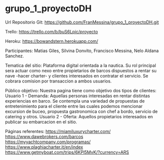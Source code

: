 # grupo_1_proyectoDH
Url Repositorio Git: https://github.com/FranMessina/grupo_1_proyectoDH.git

Trello: https://trello.com/b/buS6Lpic/proyecto

Heroku: https://bowandstern.herokuapp.com/


Participantes: 
Matias Giles, Silvina Donvito, Francisco Messina, Nelo Aldana Sanchez.

Tematica del sitio:
Plataforma digital orientada a la nautica. Su rol principal sera actuar como nexo entre propietarios de barcos dispuestos a rentar su nave -hacer charter- y clientes interesados en contratar el servicio. Se cobrara comision por transaccion a ambos usuarios. 

Público objetivo:
Nuestra pagina tiene como objetivo dos tipos de clientes:
Usuario 1 - Demanda: Aquellas personas interesadas en rentar distintas experiencias en barco. Se contempla una variedad de propuestas de entretenimiento para el cliente entre las cuales podemos mencionar excursion de buceo, propuesta gastronomica con chef a bordo, servicio de catering y otros.
Usuario 2 - Oferta: Aquellos propietarios interesados en publicar su embarcacion en el sitio.


Páginas referentes:
https://miamiluxurycharter.com/
https://www.dawebrokers.com/barcos
https://myyachtcompany.com/programas/
https://www.plaghiacharter.it/en/index
https://www.getmyboat.com/trips/6KPl5MvK/?currency=ARS


